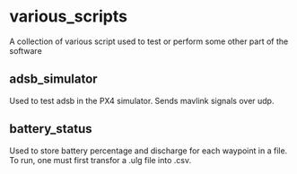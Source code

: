 # various_scripts
A collection of various script used to test or perform some other part of the software


## adsb_simulator

Used to test adsb in the PX4 simulator. Sends mavlink signals over udp.

## battery_status

Used to store battery percentage and discharge for each waypoint in a file. To run, one must first transfor a .ulg file into .csv.

